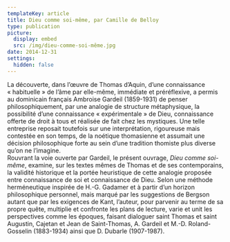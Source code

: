 ```yaml
---
templateKey: article
title: Dieu comme soi-même, par Camille de Belloy
type: publication
picture:
  display: embed
  src: /img/dieu-comme-soi-même.jpg
date: 2014-12-31
settings:
  hidden: false
---
```

La découverte, dans l’œuvre de Thomas d’Aquin, d’une connaissance « habituelle » de l’âme par elle-même, immédiate et préréflexive, a permis au dominicain français Ambroise Gardeil (1859-1931) de penser philosophiquement, par une analogie de structure métaphysique, la possibilité d’une connaissance « expérimentale » de Dieu, connaissance offerte de droit à tous et réalisée de fait chez les mystiques. Une telle entreprise reposait toutefois sur une interprétation, rigoureuse mais contestée en son temps, de la noétique thomasienne et assumait une décision philosophique forte au sein d’une tradition thomiste plus diverse qu’on ne l’imagine.\
Rouvrant la voie ouverte par Gardeil, le présent ouvrage, *Dieu comme soi-même*, examine, sur les textes mêmes de Thomas et de ses contemporains, la validité historique et la portée heuristique de cette analogie proposée entre connaissance de soi et connaissance de Dieu. Selon une méthode herméneutique inspirée de H.-G. Gadamer et à partir d’un horizon philosophique personnel, mais marqué par les suggestions de Bergson autant que par les exigences de Kant, l’auteur, pour parvenir au terme de sa propre quête, multiplie et confronte les plans de lecture, varie et unit les perspectives comme les époques, faisant dialoguer saint Thomas et saint Augustin, Cajetan et Jean de Saint-Thomas, A. Gardeil et M.-D. Roland-Gosselin (1883-1934) ainsi que D. Dubarle (1907-1987).